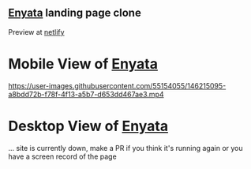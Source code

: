 ## [Enyata](https://enyata.com) landing page clone

Preview at [netlify](https://dev-47-enyata.netlify.app/)

# Mobile View of [Enyata](https://enyata.com)

https://user-images.githubusercontent.com/55154055/146215095-a8bdd72b-f78f-4f13-a5b7-d653dd467ae3.mp4


# Desktop View of [Enyata](https://enyata.com)

... site is currently down, make a PR if you think it's running again or you have a screen record of the page
